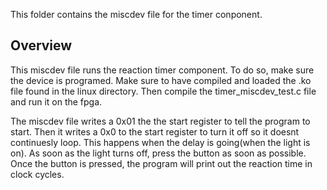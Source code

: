 This folder contains the miscdev file for the timer conponent.

## Overview 
This miscdev file runs the reaction timer component. To do so, make sure the device is programed. Make sure to have compiled and loaded the .ko file found in the linux directory. Then compile the timer_miscdev_test.c file and run it on the fpga.

The miscdev file writes a 0x01 the the start register to tell the program to start. Then it writes a 0x0 to the start register to turn it off so it doesnt continuesly loop. This happens when the delay is going(when the light is on). As soon as the light turns off, press the button as soon as possible. Once the button is pressed, the program will print out the reaction time in clock cycles.
